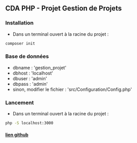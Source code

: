 ## CDA PHP - Projet Gestion de Projets

### Installation

- Dans un terminal ouvert à la racine du projet :

```bash
composer init
```

### Base de données

- dbname : 'gestion_projet'
- dbhost : 'localhost'
- dbuser : 'admin'
- dbpass : 'admin'
- sinon, modifier le fichier : 'src/Configuration/Config.php'

### Lancement

- Dans un terminal ouvert à la racine du projet :

```bash
php -S localhost:3000
```

#### [lien github](https://github.com/jacquesgrana/CDAPHP-ProjetFullstack-Gention-Projets)